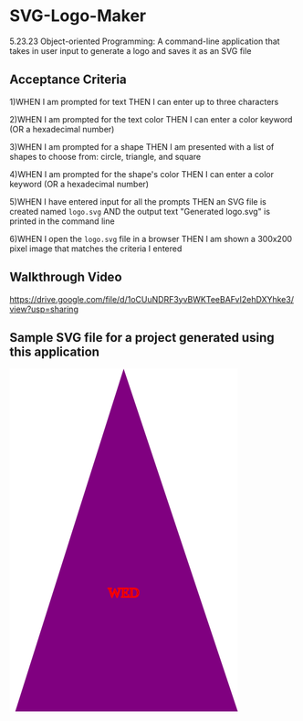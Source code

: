 # SVG-Logo-Maker
5.23.23 Object-oriented Programming: A  command-line application that takes in user input to generate a logo and saves it as an SVG file

## Acceptance Criteria

1)WHEN I am prompted for text THEN I can enter up to three characters

2)WHEN I am prompted for the text color THEN I can enter a color keyword (OR a hexadecimal number)

3)WHEN I am prompted for a shape THEN I am presented with a list of shapes to choose from: circle, triangle, and square

4)WHEN I am prompted for the shape's color THEN I can enter a color keyword (OR a hexadecimal number)

5)WHEN I have entered input for all the prompts THEN an SVG file is created named `logo.svg` 
  AND the output text "Generated logo.svg" is printed in the command line

6)WHEN I open the `logo.svg` file in a browser THEN I am shown a 300x200 pixel image that matches the criteria I entered

## Walkthrough Video 
https://drive.google.com/file/d/1oCUuNDRF3yvBWKTeeBAFvI2ehDXYhke3/view?usp=sharing

## Sample SVG file for a project generated using this application
![Sample Svg](./examples/logo.svg "Sample Svg File")


